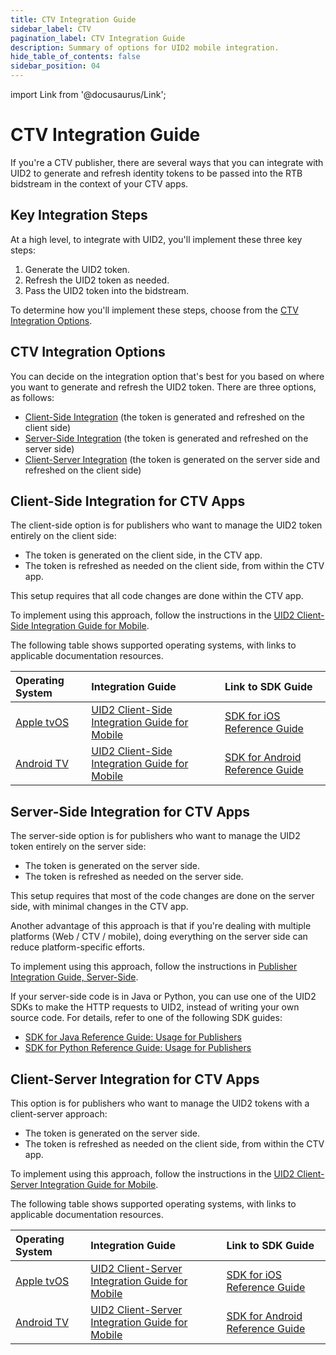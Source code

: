 ```yaml
---
title: CTV Integration Guide
sidebar_label: CTV
pagination_label: CTV Integration Guide
description: Summary of options for UID2 mobile integration.
hide_table_of_contents: false
sidebar_position: 04
---
```


import Link from '@docusaurus/Link';

# CTV Integration Guide

If you're a CTV publisher, there are several ways that you can integrate with UID2 to generate and refresh identity tokens to be passed into the RTB bidstream in the context of your CTV apps.

## Key Integration Steps
At a high level, to integrate with UID2, you'll implement these three key steps: 

1. Generate the UID2 token.
1. Refresh the UID2 token as needed.
1. Pass the UID2 token into the bidstream.

To determine how you'll implement these steps, choose from the [CTV Integration Options](#ctv-integration-options).

## CTV Integration Options

You can decide on the integration option that's best for you based on where you want to generate and refresh the UID2 token. There are three options, as follows:

- [Client-Side Integration](#client-side-integration-for-ctv-apps) (the token is generated and refreshed on the client side)
- [Server-Side Integration](#server-side-integration-for-ctv-apps) (the token is generated and refreshed on the server side)
- [Client-Server Integration](#client-server-integration-for-ctv-apps) (the token is generated on the server side and refreshed on the client side)

## Client-Side Integration for CTV Apps

The client-side option is for publishers who want to manage the UID2 token entirely on the client side:

- The token is generated on the client side, in the CTV app.
- The token is refreshed as needed on the client side, from within the CTV app.

This setup requires that all code changes are done within the CTV app.

To implement using this approach, follow the instructions in the [UID2 Client-Side Integration Guide for Mobile](integration-mobile-client-side.md).

The following table shows supported operating systems, with links to applicable documentation resources.

| Operating System | Integration Guide | Link to SDK Guide |
| :--- | :--- | :--- |
| [Apple tvOS](https://developer.apple.com/tvos/) | [UID2 Client-Side Integration Guide for Mobile](../guides/integration-mobile-client-side.md) | [SDK for iOS Reference Guide](../sdks/sdk-ref-ios.md) |
| [Android TV](https://www.android.com/tv/) | [UID2 Client-Side Integration Guide for Mobile](../guides/integration-mobile-client-side.md) | [SDK for Android Reference Guide](../sdks/sdk-ref-android.md) |

## Server-Side Integration for CTV Apps

The server-side option is for publishers who want to manage the UID2 token entirely on the server side:

- The token is generated on the server side.
- The token is refreshed as needed on the server side.

This setup requires that most of the code changes are done on the server side, with minimal changes in the CTV app.

Another advantage of this approach is that if you're dealing with multiple platforms (Web / CTV / mobile), doing everything on the server side can reduce platform-specific efforts.

To implement using this approach, follow the instructions in [Publisher Integration Guide, Server-Side](integration-publisher-server-side.md).

If your server-side code is in Java or Python, you can use one of the UID2 SDKs to make the HTTP requests to UID2, instead of writing your own source code. For details, refer to one of the following SDK guides:

- [SDK for Java Reference Guide: Usage for Publishers](../sdks/sdk-ref-java.md#usage-for-publishers)
- [SDK for Python Reference Guide: Usage for Publishers](../sdks/sdk-ref-python.md#usage-for-publishers)

## Client-Server Integration for CTV Apps

This option is for publishers who want to manage the UID2 tokens with a client-server approach:

- The token is generated on the server side.
- The token is refreshed as needed on the client side, from within the CTV app.

To implement using this approach, follow the instructions in the [UID2 Client-Server Integration Guide for Mobile](integration-mobile-client-server.md).

The following table shows supported operating systems, with links to applicable documentation resources.

| Operating System | Integration Guide | Link to SDK Guide |
| :--- | :--- | :--- |
| [Apple tvOS](https://developer.apple.com/tvos/) | [UID2 Client-Server Integration Guide for Mobile](../guides/integration-mobile-client-server.md) | [SDK for iOS Reference Guide](../sdks/sdk-ref-ios.md) |
| [Android TV](https://www.android.com/tv/) | [UID2 Client-Server Integration Guide for Mobile](../guides/integration-mobile-client-server.md) | [SDK for Android Reference Guide](../sdks/sdk-ref-android.md) |
